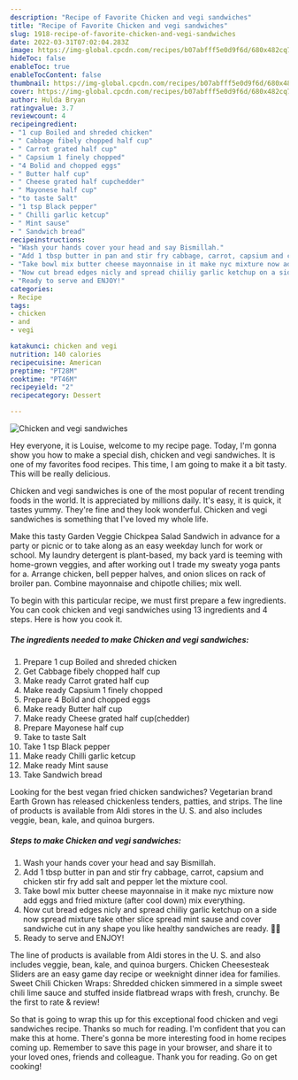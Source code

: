 ```yaml
---
description: "Recipe of Favorite Chicken and vegi sandwiches"
title: "Recipe of Favorite Chicken and vegi sandwiches"
slug: 1918-recipe-of-favorite-chicken-and-vegi-sandwiches
date: 2022-03-31T07:02:04.283Z
image: https://img-global.cpcdn.com/recipes/b07abfff5e0d9f6d/680x482cq70/chicken-and-vegi-sandwiches-recipe-main-photo.jpg
hideToc: false
enableToc: true
enableTocContent: false
thumbnail: https://img-global.cpcdn.com/recipes/b07abfff5e0d9f6d/680x482cq70/chicken-and-vegi-sandwiches-recipe-main-photo.jpg
cover: https://img-global.cpcdn.com/recipes/b07abfff5e0d9f6d/680x482cq70/chicken-and-vegi-sandwiches-recipe-main-photo.jpg
author: Hulda Bryan
ratingvalue: 3.7
reviewcount: 4
recipeingredient:
- "1 cup Boiled and shreded chicken"
- " Cabbage fibely chopped half cup"
- " Carrot grated half cup"
- " Capsium 1 finely chopped"
- "4 Bolid and chopped eggs"
- " Butter half cup"
- " Cheese grated half cupchedder"
- " Mayonese half cup"
- "to taste Salt"
- "1 tsp Black pepper"
- " Chilli garlic ketcup"
- " Mint sause"
- " Sandwich bread"
recipeinstructions:
- "Wash your hands cover your head and say Bismillah."
- "Add 1 tbsp butter in pan and stir fry cabbage, carrot, capsium and chicken stir fry add salt and pepper let the mixture cool."
- "Take bowl mix butter cheese mayonnaise in it make nyc mixture now add eggs and fried mixture (after cool down) mix everything."
- "Now cut bread edges nicly and spread chiiliy garlic ketchup on a side now spread mixture take other slice spread mint sause and cover sandwiche cut in any shape you like healthy sandwiches are ready. 🥪🥪"
- "Ready to serve and ENJOY!"
categories:
- Recipe
tags:
- chicken
- and
- vegi

katakunci: chicken and vegi 
nutrition: 140 calories
recipecuisine: American
preptime: "PT28M"
cooktime: "PT46M"
recipeyield: "2"
recipecategory: Dessert

---
```



![Chicken and vegi sandwiches](https://img-global.cpcdn.com/recipes/b07abfff5e0d9f6d/680x482cq70/chicken-and-vegi-sandwiches-recipe-main-photo.jpg)

Hey everyone, it is Louise, welcome to my recipe page. Today, I'm gonna show you how to make a special dish, chicken and vegi sandwiches. It is one of my favorites food recipes. This time, I am going to make it a bit tasty. This will be really delicious.

Chicken and vegi sandwiches is one of the most popular of recent trending foods in the world. It is appreciated by millions daily. It's easy, it is quick, it tastes yummy. They're fine and they look wonderful. Chicken and vegi sandwiches is something that I've loved my whole life.

Make this tasty Garden Veggie Chickpea Salad Sandwich in advance for a party or picnic or to take along as an easy weekday lunch for work or school. My laundry detergent is plant-based, my back yard is teeming with home-grown veggies, and after working out I trade my sweaty yoga pants for a. Arrange chicken, bell pepper halves, and onion slices on rack of broiler pan. Combine mayonnaise and chipotle chilies; mix well.


To begin with this particular recipe, we must first prepare a few ingredients. You can cook chicken and vegi sandwiches using 13 ingredients and 4 steps. Here is how you cook it.

<!--inarticleads1-->

##### The ingredients needed to make Chicken and vegi sandwiches:

1. Prepare 1 cup Boiled and shreded chicken
1. Get  Cabbage fibely chopped half cup
1. Make ready  Carrot grated half cup
1. Make ready  Capsium 1 finely chopped
1. Prepare 4 Bolid and chopped eggs
1. Make ready  Butter half cup
1. Make ready  Cheese grated half cup(chedder)
1. Prepare  Mayonese half cup
1. Take to taste Salt
1. Take 1 tsp Black pepper
1. Make ready  Chilli garlic ketcup
1. Make ready  Mint sause
1. Take  Sandwich bread


Looking for the best vegan fried chicken sandwiches? Vegetarian brand Earth Grown has released chickenless tenders, patties, and strips. The line of products is available from Aldi stores in the U. S. and also includes veggie, bean, kale, and quinoa burgers. 

<!--inarticleads2-->

##### Steps to make Chicken and vegi sandwiches:

1. Wash your hands cover your head and say Bismillah.
1. Add 1 tbsp butter in pan and stir fry cabbage, carrot, capsium and chicken stir fry add salt and pepper let the mixture cool.
1. Take bowl mix butter cheese mayonnaise in it make nyc mixture now add eggs and fried mixture (after cool down) mix everything.
1. Now cut bread edges nicly and spread chiiliy garlic ketchup on a side now spread mixture take other slice spread mint sause and cover sandwiche cut in any shape you like healthy sandwiches are ready. 🥪🥪
1. Ready to serve and ENJOY!

The line of products is available from Aldi stores in the U. S. and also includes veggie, bean, kale, and quinoa burgers. Chicken Cheesesteak Sliders are an easy game day recipe or weeknight dinner idea for families. Sweet Chili Chicken Wraps: Shredded chicken simmered in a simple sweet chili lime sauce and stuffed inside flatbread wraps with fresh, crunchy. Be the first to rate & review! 

So that is going to wrap this up for this exceptional food chicken and vegi sandwiches recipe. Thanks so much for reading. I'm confident that you can make this at home. There's gonna be more interesting food in home recipes coming up. Remember to save this page in your browser, and share it to your loved ones, friends and colleague. Thank you for reading. Go on get cooking!
